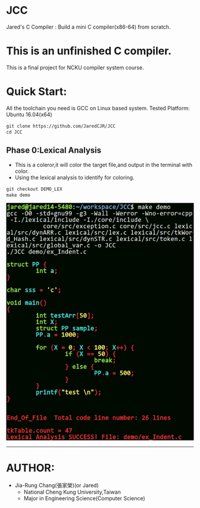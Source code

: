 # JCC
Jared's C Compiler : Build a mini C compiler(x86-64) from scratch.

This is an unfinished C compiler.
====================================
This is a final project for NCKU compiler system course.


Quick Start:
====================================
All the toolchain you need is GCC on Linux based system.
Tested Platform: Ubuntu 16.04(x64)

```
git clone https://github.com/JaredCJR/JCC
cd JCC
```

Phase 0:Lexical Analysis
---------------------------
- This is a coleror,it will color the target file,and output in the terminal with color.
- Using the lexical analysis to identify for coloring.

```
git checkout DEMO_LEX
make demo
```
![alt tag](https://raw.githubusercontent.com/JaredCJR/JCC/master/demo/pictures/phase_lexical.jpg)


--------------------------




AUTHOR:
====================================
- Jia-Rung Chang(張家榮)(or Jared)
    - National Cheng Kung University,Taiwan
    - Major in Engineering Science(Computer Science)

